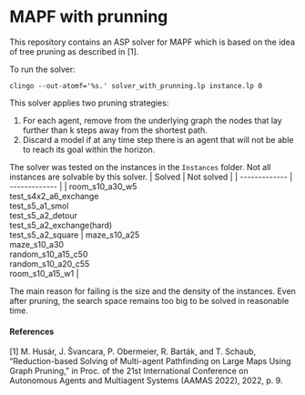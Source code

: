 # MAPF with prunning

This repository contains an ASP solver for MAPF which is based on the idea of tree pruning as described in [1]. 

To run the solver:

```
clingo --out-atomf='%s.' solver_with_prunning.lp instance.lp 0
```

This solver applies two pruning strategies:
1. For each agent, remove from the underlying graph the nodes that lay further than k steps away from the shortest path.
2. Discard a model if at any time step there is an agent that will not be able to reach its goal within the horizon.

The solver was tested on the instances in the `Instances` folder. Not all instances are solvable by this solver.
| Solved | Not solved |
| ------------- | ------------- |
| room_s10_a30_w5 <br> test_s4x2_a6_exchange <br> test_s5_a1_smol <br> test_s5_a2_detour <br> test_s5_a2_exchange(hard) <br> test_s5_a2_square | maze_s10_a25 <br> maze_s10_a30 <br> random_s10_a15_c50 <br> random_s10_a20_c55 <br> room_s10_a15_w1 |

The main reason for failing is the size and the density of the instances. Even after pruning, the search space remains too big to be solved in reasonable time.

#### References

[1] M. Husár, J. Švancara, P. Obermeier, R. Barták, and T. Schaub, “Reduction-based Solving of Multi-agent Pathfinding on Large Maps Using Graph Pruning,” in Proc. of the 21st International Conference on Autonomous Agents and Multiagent Systems (AAMAS 2022), 2022, p. 9.


